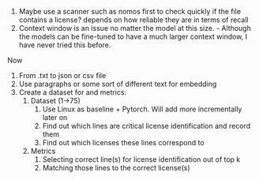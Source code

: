 1. Maybe use a scanner such as nomos first to check quickly if the file contains a license? depends on how reliable they are in terms of recall
2. Context window is an issue no matter the model at this size. - Although the models can be fine-tuned to have a much larger context window, I have never tried this before.


Now
1. From .txt to json or csv file 
2. Use paragraphs or some sort of different text for embedding
3. Create a dataset for and metrics:
   1. Dataset (1->75)
      1. Use Linux as baseline + Pytorch. Will add more incrementally later on
      2. Find out which lines are critical license identification and record them
      3. Find out which licenses these lines correspond to 
   2. Metrics
      1. Selecting correct line(s) for license identification out of top k
      2. Matching those lines to the correct license(s)